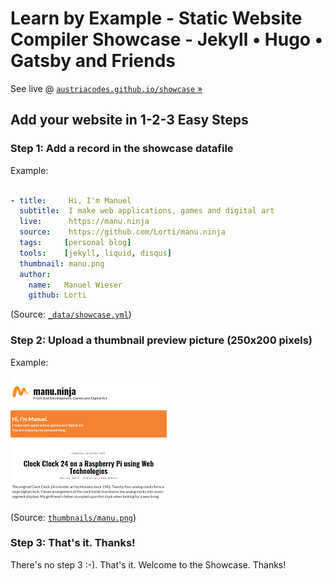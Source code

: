 # Learn by Example - Static Website Compiler Showcase - Jekyll • Hugo • Gatsby and Friends


See live @ [`austriacodes.github.io/showcase` »](https://austriacodes.github.io/showcase)



## Add your website in 1-2-3 Easy Steps

### Step 1: Add a record in the showcase datafile

Example:

``` yaml

- title:     Hi, I'm Manuel
  subtitle:  I make web applications, games and digital art
  live:      https://manu.ninja
  source:    https://github.com/Lorti/manu.ninja
  tags:     [personal blog]
  tools:    [jekyll, liquid, disqus]
  thumbnail: manu.png
  author:
    name:   Manuel Wieser
    github: Lorti
```

(Source: [`_data/showcase.yml`](_data/showcase.yml))


### Step 2: Upload a thumbnail preview picture (250x200 pixels)

Example:

![](thumbnails/manu.png)

(Source: [`thumbnails/manu.png`](thumbnails/manu.png))


### Step 3: That's it. Thanks!

There's no step 3 :-). That's it. Welcome to the Showcase. Thanks!
